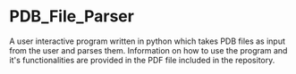 # PDB_File_Parser

A user interactive program written in python which takes PDB files as input from the user and parses them. Information on how to use the program and it's functionalities are provided in the PDF file included in the repository. 
